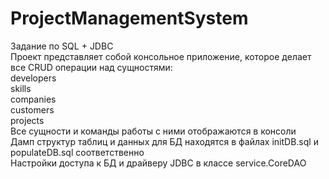 # ProjectManagementSystem
Задание по SQL + JDBC  
Проект представляет собой консольное приложение, которое делает все CRUD операции над сущностями:  
developers  
skills  
companies  
customers  
projects  
Все сущности и команды работы с ними отображаются в консоли  
Дамп структур таблиц и данных для БД находятся в файлах initDB.sql и populateDB.sql соответственно  
Настройки доступа к БД и драйверу JDBC в классе service.CoreDAO  
